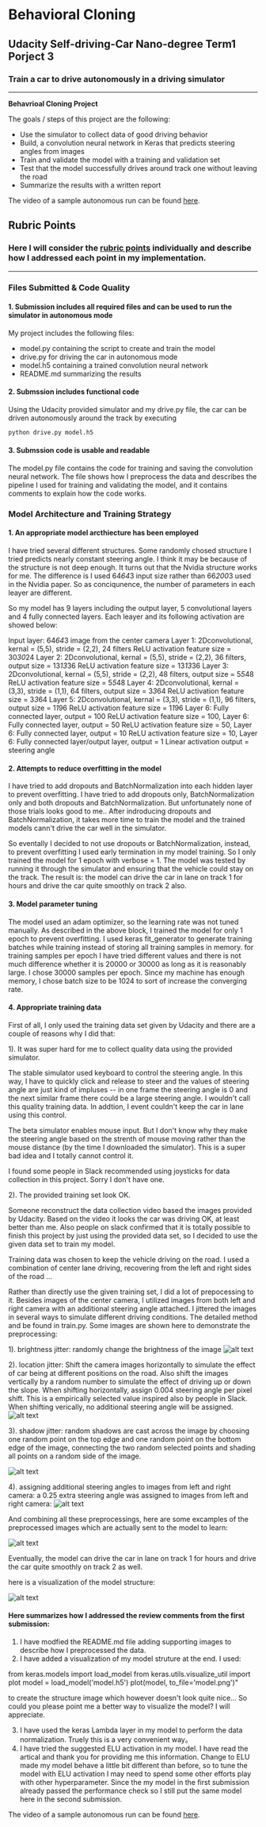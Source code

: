 # **Behavioral Cloning** 

## Udacity Self-driving-Car Nano-degree Term1 Porject 3 

### Train a car to drive autonomously in a driving simulator

---

**Behavrioal Cloning Project**

The goals / steps of this project are the following:
* Use the simulator to collect data of good driving behavior
* Build, a convolution neural network in Keras that predicts steering angles from images
* Train and validate the model with a training and validation set
* Test that the model successfully drives around track one without leaving the road
* Summarize the results with a written report

The video of a sample autonomous run can be found [here](https://youtu.be/1Ju_tzxLD6k).

[//]: # (Image References)

[image1]: ./bright_jitter.png "brightjitter"
[image2]: ./locationjitter.png "locationjitter"
[image3]: ./shadowjitter.png "shadowjitter"
[image4]: ./left_center_right.png "leftright"
[image5]: ./trainingsample.png "trainingsample"
[image6]: ./model.png "model"


## Rubric Points
### Here I will consider the [rubric points](https://review.udacity.com/#!/rubrics/432/view) individually and describe how I addressed each point in my implementation.  

---
### Files Submitted & Code Quality

#### 1. Submission includes all required files and can be used to run the simulator in autonomous mode

My project includes the following files:
* model.py containing the script to create and train the model
* drive.py for driving the car in autonomous mode
* model.h5 containing a trained convolution neural network 
* README.md summarizing the results

#### 2. Submssion includes functional code
Using the Udacity provided simulator and my drive.py file, the car can be driven autonomously around the track by executing 
```sh
python drive.py model.h5
```

#### 3. Submssion code is usable and readable

The model.py file contains the code for training and saving the convolution neural network. The file shows how I preprocess the data and describes the pipeline I used for training and validating the model, and it contains comments to explain how the code works.

### Model Architecture and Training Strategy

#### 1. An appropriate model arcthiecture has been employed

I have tried several different structures. Some randomly chosed structure I tried predicts nearly constant steering angle. I think it may be because of the structure is not deep enough. It turns out that the Nvidia structure works for me. The difference is I used 64*64*3 input size rather than 66*200*3 used in the Nvidia paper. So as conciqunence, the number of parameters in each leayer are different. 

So my model has 9 layers including the output layer, 5 convolutional layers and 4 fully connected layers. Each leayer and its following activation are showed below:

Input layer: 64*64*3 image from the center camera
Layer 1: 2Dconvolutional, kernal = (5,5), stride = (2,2), 24 filters
ReLU activation
feature size = 30*30*24
Layer 2: 2Dconvolutional, kernal = (5,5), stride = (2,2), 36 filters, output size = 13*13*36
ReLU activation
feature size = 13*13*36
Layer 3: 2Dconvolutional, kernal = (5,5), stride = (2,2), 48 filters, output size = 5*5*48
ReLU activation
feature size = 5*5*48
Layer 4: 2Dconvolutional, kernal = (3,3), stride = (1,1), 64 filters, output size = 3*3*64
ReLU activation
feature size = 3*3*64
Layer 5: 2Dconvolutional, kernal = (3,3), stride = (1,1), 96 filters, output size = 1*1*96
ReLU activation
feature size = 1*1*96
Layer 6: Fully connected layer, output = 100
ReLU activation
feature size = 100,
Layer 6: Fully connected layer, output = 50
ReLU activation
feature size = 50,
Layer 6: Fully connected layer, output = 10
ReLU activation
feature size = 10,
Layer 6: Fully connected layer/output layer, output = 1
Linear activation
output = steering angle

#### 2. Attempts to reduce overfitting in the model

I have tried to add dropouts and BatchNormalization into each hidden layer to prevent overfitting.
I have tried to add dropouts only, BatchNormalization only and both dropouts and BatchNormalization. But unfortunately none of those trials looks good to me.. After indroducing dropouts and BatchNormalization, it takes more time to train the model and the trained models cann't drive the car well in the simulator. 

So eventally I decided to not use dropouts or BatchNormalization, instead, to prevent overfitting I used early termination in my model training. So I only trained the model for 1 epoch with verbose = 1. The model was tested by running it through the simulator and ensuring that the vehicle could stay on the track. The result is: the model can drive the car in lane on track 1 for hours and drive the car quite smoothly on track 2 also.

#### 3. Model parameter tuning

The model used an adam optimizer, so the learning rate was not tuned manually.
As described in the above block, I trained the model for only 1 epoch to prevent overfitting.
I used keras fit_generator to generate training batches while training instead of storing all training samples in memory.
for training samples per epoch I have tried different values and there is not much difference whether it is 20000 or 30000 as long as it is reasonably large. I chose 30000 samples per epoch.
Since my machine has enough memory, I chose batch size to be 1024 to sort of increase the converging rate.


#### 4. Appropriate training data

First of all, I only used the training data set given by Udacity and there are a couple of reasons why I did that:

  1). It was super hard for me to collect quality data using the provided simulator.

The stable simulator used keyboard to control the steering angle. In this way, I have to quickly click and release to steer and the values of steering angle are just kind of impluses -- in one frame the steering angle is 0 and the next similar frame there could be a large steering angle. I wouldn't call this quality training data. In addtion, I event couldn't keep the car in lane using this control.

The beta simulator enables mouse input. But I don't know why they make the steering angle based on the strenth of mouse moving rather than the mouse distance (by the time I downloaded the simulator). This is a super bad idea and I totally cannot control it.

I found some people in Slack recommended using joysticks for data collection in this project. Sorry I don't have one.

  2). The provided training set look OK.

Someone reconstruct the data collection video based the images provided by Udacity. Based on the video it looks the car was driving OK, at least better than me. Also people on slack confirmed that it is totally possible to finish this project by just using the provided data set, so I decided to use the given data set to train my model.

Training data was chosen to keep the vehicle driving on the road. I used a combination of center lane driving, recovering from the left and right sides of the road ... 


Rather than directly use the given training set, I did a lot of prepocessing to it. Besides images of the center camera, I utilized images from both left and right camera with an additional steering angle attached. I jittered the images in several ways to simulate different driving conditions. The detailed method and be found in train.py.
Some images are shown here to demonstrate the preprocessing:

  1). brightness jitter: randomly change the brightness of the image
  ![alt text][image1]
  
  2). location jitter: Shift the camera images horizontally to simulate the effect of car being at different positions on the road. Also shift the images vertically by a random number to simulate the effect of driving up or down the slope. When shifting horizontally, assign 0.004 steering angle per pixel shift. This is a empirically selected value inspired also by people in Slack. When shifting verically, no additional steering angle will be assigned.
  ![alt text][image2]
  
  3). shadow jitter: random shadows are cast across the image by choosing one random point on the top edge and one random point on the bottom edge of the image, connecting the two random selected points and shading all points on a random side of the image.

  ![alt text][image3]
  
  4). assigning additional steering angles to images from left and right camera: a 0.25 extra steering angle was assigned to images from left and right camera:
  ![alt text][image4]

And combining all these preprocessings, here are some excamples of the preprocessed images which are actually sent to the model to learn:

![alt text][image5]

Eventually, the model can drive the car in lane on track 1 for hours and drive the car quite smoothly on track 2 as well.

here is a visualization of the model structure:

  ![alt text][image6]
  
  
#### Here summarizes how I addressed the review comments from the first submission:

1. I have modfied the README.md file adding supporting images to describe how I preprocessed the data.
2. I have added a visualization of my model struture at the end. I used: 

  from keras.models import load_model
  from keras.utils.visualize_util import plot
  model = load_model('model.h5')
  plot(model, to_file='model.png')"
  
  to create the structure image which however doesn't look quite nice... So could you please point me a better way to visualize the model? I will appreciate.

3. I have used the keras Lambda layer in my model to perform the data normalization. Truely this is a very convenient way。
4. I have tried the suggested ELU activation in my model. I have read the artical and thank you for providing me this information. Change to ELU made my model behave a little bit different than before, so to tune the model with ELU activation I may need to spend some other efforts play with other hyperparameter. Since the my model in the first submission already passed the performance check so I still put the same model here in the second submission. 

The video of a sample autonomous run can be found [here](https://youtu.be/1Ju_tzxLD6k).